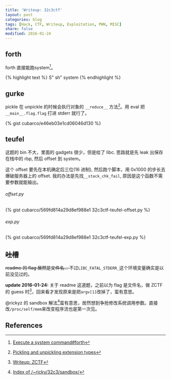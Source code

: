 ```yaml
---
title: 'Writeup: 32c3ctf'
layout: post
categories: blog
tags: [Hack, CTF, Writeup, Exploitation, PWN, MISC]
share: false
modified: 2016-01-24
---
```


## forth

forth 直接能跑system[^1]。

{% highlight text %}
S" sh" system
{% endhighlight %}

## gurke

pickle 在 unpickle 的时候会执行对象的 `__reduce__` 方法[^2]。用 eval 把 `__main__.flag.flag` 打进 stderr 就行了。

{% gist cubarco/e46eb03e1cd06046d130 %}

## teufel

这题的 bin 不大，里面的 gadgets 很少，但是给了 libc. 思路就是先 leak 出保存在栈中的 rbp, 然后 offset 到 system。

这个 offset 要先在本机确定后三位(16 进制), 然后跑个脚本，用 0x1000 的步长去爆破服务器上的 offset. 我的办法是先找`__stack_chk_fail`, 原因是这个函数不需要参数就能输出。

###### offset.py

{% gist cubarco/569fd814a29d8ef988e1 32c3ctf-teufel-offset.py %}

###### exp.py

{% gist cubarco/569fd814a29d8ef988e1 32c3ctf-teufel-exp.py %}

## <del>吐槽</del>

<del>readme 的 flag 居然是文件名... </del>不过`LIBC_FATAL_STDERR_`这个环境变量确实是以前没见过的。

**update 2016-01-24:** 关于 readme 这道题，之前以为 flag 是文件名，做 ZCTF 的 guess 时[^3]，回来看才发现原来是把`argv[1]`改掉了，蛮有意思。

@rickyz 的 sandbox 解法[^4]蛮有意思，居然想到争抢修改系统调用参数。直接改`/proc/self/mem`来改变程序流也是第一次见。

## References

[^1]: [Execute a system command#forth](http://rosettacode.org/wiki/Execute_a_system_command#Forth)
[^2]: [Pickling and unpickling extension types](https://docs.python.org/2/library/pickle.html#object.__reduce__)
[^3]: [Writeup: ZCTF](https://cubl.in/blog/2016/01/writeup-zctf/)
[^4]: [Index of /~ricky/32c3/sandbox/](https://rzhou.org/~ricky/32c3/sandbox/)
